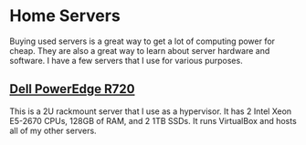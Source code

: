 # Home Servers

Buying used servers is a great way to get a lot of computing power for cheap. They are also a great way to learn about server hardware and software. I have a few servers that I use for various purposes.

## [Dell PowerEdge R720](https://www.dell.com/support/home/en-us/product-support/product/poweredge-r720/manuals)

This is a 2U rackmount server that I use as a hypervisor. It has 2 Intel Xeon E5-2670 CPUs, 128GB of RAM, and 2 1TB SSDs. It runs VirtualBox and hosts all of my other servers.
